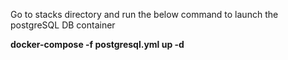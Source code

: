 Go to stacks directory and run the below command to launch the postgreSQL DB container

**docker-compose -f postgresql.yml up -d**
